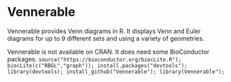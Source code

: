 # Vennerable

Vennerable provides Venn diagrams in R. It displays Venn and Euler diagrams for up to 9 different sets and using a variety of geometries.

Vennerable is not available on CRAN. It does need some  BioConductor packages.
`source("https://bioconductor.org/biocLite.R");
biocLite(c("RBGL","graph"));
install.packages("devtools"); library(devtools);
install_github("Vennerable");
library(Vennerable");`
